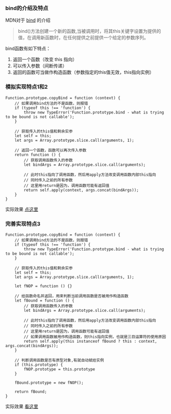 ### bind的介绍及特点

MDN对于 [bind](https://developer.mozilla.org/zh-CN/docs/Web/JavaScript/Reference/Global_Objects/Function/bind) 的介绍

> bind()方法创建一个新的函数,当被调用时，将其this关键字设置为提供的值，在调用新函数时，在任何提供之前提供一个给定的参数序列。

bind函数有如下特点：
1. 返回一个函数（改变 this 指向）
2. 可以传入参数（间断传递）
3. 返回的函数可当做作构造函数（参数指定的this值无效，this指向实例）

### 模拟实现特点1和2

```
Function.prototype.copyBind = function (context) {
    // 如果调用bind方法的不是函数，则报错
    if (typeof this !== 'function') {
        throw new TypeError('Function.prototype.bind - what is trying to be bound is not callable');
    }
    
    // 获取传入的this值和剩余实参
    let self = this;
    let args = Array.prototype.slice.call(arguments, 1);
    
    // 返回一个函数，函数可以再次传入参数
    return function () {
        // 获取调用函数传入的参数
        let bindArgs = Array.prototype.slice.call(arguments);
        
        // 此时this指向了调用函数，然后用apply方法改变调用函数内部this指向
        // 同时传入之前的所有参数
        // 这里用return是因为，调用函数可能有返回值
        return self.apply(context, args.concat(bindArgs));
    }
}
```

实际效果 [点这里](http://jsbin.com/dupenuv/edit?js,console)

### 完善实现特点3

```
Function.prototype.copyBind = function (context) {
    // 如果调用bind方法的不是函数，则报错
    if (typeof this !== 'function') {
        throw new TypeError('Function.prototype.bind - what is trying to be bound is not callable');
    }
    
    // 获取传入的this值和剩余实参
    let self = this;
    let args = Array.prototype.slice.call(arguments, 1);
    
    let fNOP = function () {}
    
    // 给函数命名并返回，用来判断当前调用函数是否被用作构造函数
    let fBound = function () {
        // 获取调用函数传入的参数
        let bindArgs = Array.prototype.slice.call(arguments);
        
        // 此时this指向了调用函数，然后用apply方法改变调用函数内部this指向
        // 同时传入之前的所有参数
        // 这里用return是因为，调用函数可能有返回值
        // 如果调用函数被用作构造函数，则this指向实例，也就是三目运算符的使用原因
        return self.apply(this instanceof fBound ? this : context, args.concat(bindArgs));
    }
    
    // 判断调用函数是否有原型对象,有就自动赋给实例
    if (this.prototype) {
        fNOP.prototype = this.prototype
    }

    fBound.prototype = new fNOP();
    
    return fBound;
}
```

实际效果 [看这里](http://jsbin.com/zajejuh/edit?js,console)
